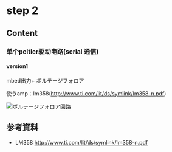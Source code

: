 # step 2

## Content

### 单个peltier驱动电路(serial 通信)  

#### version1
mbed出力+ ボルテージフォロア

使うamp：lm358(http://www.ti.com/lit/ds/symlink/lm358-n.pdf)


![ボルテージフォロア回路](https://github.com/mashiro1204/ec2019/tree/master/Hua/screenshot/1.png)














## 参考資料
- LM358 http://www.ti.com/lit/ds/symlink/lm358-n.pdf